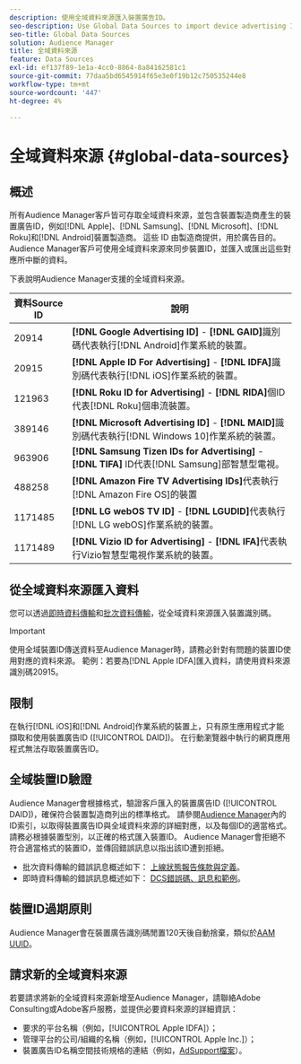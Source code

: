 ```yaml
---
description: 使用全域資料來源匯入裝置廣告ID。
seo-description: Use Global Data Sources to import device advertising IDs.
seo-title: Global Data Sources
solution: Audience Manager
title: 全域資料來源
feature: Data Sources
exl-id: ef137f89-1e1a-4cc0-8864-8a84162581c1
source-git-commit: 77daa5bd6545914f65e3e0f19b12c750535244e8
workflow-type: tm+mt
source-wordcount: '447'
ht-degree: 4%

---
```


# 全域資料來源 {#global-data-sources}

## 概述

所有Audience Manager客戶皆可存取全域資料來源，並包含裝置製造商產生的裝置廣告ID，例如[!DNL Apple]、[!DNL Samsung]、[!DNL Microsoft]、[!DNL Roku]和[!DNL Android]裝置製造商。 這些 ID 由製造商提供，用於廣告目的。Audience Manager客戶可使用全域資料來源來同步裝置ID，並匯入或匯出這些對應所中斷的資料。

下表說明Audience Manager支援的全域資料來源。

| 資料Source ID | 說明 |
|---|---|
| 20914 | **[!DNL Google Advertising ID]** - **[!DNL GAID]**&#x200B;識別碼代表執行[!DNL Android]作業系統的裝置。 |
| 20915 | **[!DNL Apple ID For Advertising]** - **[!DNL IDFA]**&#x200B;識別碼代表執行[!DNL iOS]作業系統的裝置。 |
| 121963 | **[!DNL Roku ID for Advertising]** - **[!DNL RIDA]**&#x200B;個ID代表[!DNL Roku]個串流裝置。 |
| 389146 | **[!DNL Microsoft Advertising ID]** - **[!DNL MAID]**&#x200B;識別碼代表執行[!DNL Windows 10]作業系統的裝置。 |
| 963906 | **[!DNL Samsung Tizen IDs for Advertising]** - **[!DNL TIFA]** ID代表[!DNL Samsung]部智慧型電視。 |
| 488258 | **[!DNL Amazon Fire TV Advertising IDs]**&#x200B;代表執行[!DNL Amazon Fire OS]的裝置 |
| 1171485 | **[!DNL LG webOS TV ID]** - **[!DNL LGUDID]**&#x200B;代表執行[!DNL LG webOS]作業系統的裝置。 |
| 1171489 | **[!DNL Vizio ID for Advertising]** - **[!DNL IFA]**&#x200B;代表執行Vizio智慧型電視作業系統的裝置。 |

## 從全域資料來源匯入資料

您可以透過[即時資料傳輸](../integration/sending-audience-data/real-time-data-integration/real-time-data-transfer.md)和[批次資料傳輸](../integration/sending-audience-data/batch-data-transfer-explained/batch-data-transfer-explained.md)，從全域資料來源匯入裝置識別碼。

>[!IMPORTANT]
>
>使用全域裝置ID傳送資料至Audience Manager時，請務必針對有問題的裝置ID使用對應的資料來源。 範例：若要為[!DNL Apple IDFA]匯入資料，請使用資料來源識別碼20915。

## 限制

在執行[!DNL iOS]和[!DNL Android]作業系統的裝置上，只有原生應用程式才能擷取和使用裝置廣告ID ([!UICONTROL DAID])。 在行動瀏覽器中執行的網頁應用程式無法存取裝置廣告ID。

## 全域裝置ID驗證

Audience Manager會根據格式，驗證客戶匯入的裝置廣告ID ([!UICONTROL DAID])，確保符合裝置製造商列出的標準格式。 請參閱[Audience Manager](../reference/ids-in-aam.md)內的ID索引，以取得裝置廣告ID與全域資料來源的詳細對應，以及每個ID的適當格式。 請務必根據裝置型別，以正確的格式匯入裝置ID。 Audience Manager會拒絕不符合適當格式的裝置ID，並傳回錯誤訊息以指出該ID遭到拒絕。

* 批次資料傳輸的錯誤訊息概述如下： [上線狀態報告條款與定義](../reporting/onboarding-status-report.md#report-terms-conditions)。
* 即時資料傳輸的錯誤訊息概述如下： [DCS錯誤碼、訊息和範例](../api/dcs-intro/dcs-api-reference/dcs-error-codes.md)。

## 裝置ID過期原則

Audience Manager會在裝置廣告識別碼閒置120天後自動捨棄，類似於[AAM UUID](../faq/faq-privacy.md)。

## 請求新的全域資料來源

若要請求將新的全域資料來源新增至Audience Manager，請聯絡Adobe Consulting或Adobe客戶服務，並提供必要資料來源的詳細資訊：

* 要求的平台名稱（例如，[!UICONTROL Apple IDFA]）；
* 管理平台的公司/組織的名稱（例如，[!UICONTROL Apple Inc.]）；
* 裝置廣告ID名稱空間技術規格的連結（例如，[AdSupport檔案](https://developer.apple.com/documentation/adsupport)）。
